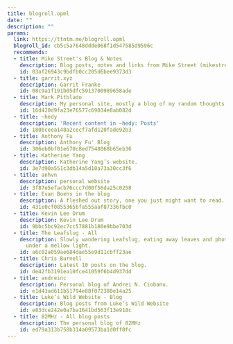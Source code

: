 ```yaml
---
title: blogroll.opml
date: ""
description: ""
params:
  link: https://ttntm.me/blogroll.opml
  blogroll_id: cb5c5a7648ddde068f1d547585d9596c
  recommends:
  - title: Mike Street's Blog & Notes
    description: Blog posts, notes and links from Mike Street (mikestreety.co.uk)
    id: 03af26943c9bdfb0cc205d6bee9373d3
  - title: garrit.xyz
    description: Garrit Franke
    id: 08c9a1f191b05dfc5913700989658ade
  - title: Mark Pitblado
    description: My personal site, mostly a blog of my random thoughts.
    id: 16d420d9fa23e76577c69034e8ab082d
  - title: ~hedy
    description: 'Recent content in ~hedy: Posts'
    id: 180bceea148a2cecf7afd120fade92b3
  - title: Anthony Fu
    description: Anthony Fu' Blog
    id: 306eb0bf01e670c8ed7548068b65eb36
  - title: Katherine Yang
    description: Katherine Yang’s website.
    id: 3e7d90a551c3db14a5d10a73a30cc3f6
  - title: anhvn
    description: personal website
    id: 3f87e5efacb76ccc7d00f56da25c0258
  - title: Evan Boehs in the blog
    description: A fleshed out story, one you just might want to read.
    id: 431e0cf0855365bfa555aaf87336fbc0
  - title: Kevin Lee Drum
    description: Kevin Lee Drum
    id: 9bbc5bc92ec7cc57881b180e9bbe703d
  - title: The Leafslug - All
    description: Slowly wandering Leafslug, eating away leaves and photosynthesizing
      under a mellow light.
    id: a6c02a059ae684dae55e9d11cbff23ae
  - title: Chris Burnell
    description: Latest 10 posts on the blog.
    id: de42fb3191ea10fce41059f6b4d937dd
  - title: andreinc
    description: Personal blog of Andrei N. Ciobanu.
    id: e1d43ad611b51794e88f072380e14a25
  - title: Luke’s Wild Website - Blog
    description: Blog posts from Luke’s Wild Website
    id: e83dce242e0a7ba1641bd563f13e918c
  - title: 82MHz - All blog posts
    description: The personal blog of 82MHz
    id: ed79a313b758b314a09573ba1d0ff0fc
---
```

